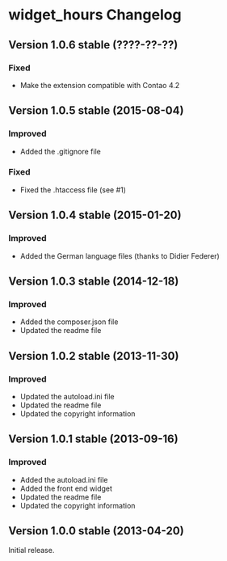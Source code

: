 widget_hours Changelog
======================

Version 1.0.6 stable (????-??-??)
---------------------------------

### Fixed
- Make the extension compatible with Contao 4.2


Version 1.0.5 stable (2015-08-04)
---------------------------------

### Improved
- Added the .gitignore file

### Fixed
- Fixed the .htaccess file (see #1)


Version 1.0.4 stable (2015-01-20)
---------------------------------

### Improved
- Added the German language files (thanks to Didier Federer)


Version 1.0.3 stable (2014-12-18)
---------------------------------

### Improved
- Added the composer.json file
- Updated the readme file


Version 1.0.2 stable (2013-11-30)
---------------------------------

### Improved
- Updated the autoload.ini file
- Updated the readme file
- Updated the copyright information


Version 1.0.1 stable (2013-09-16)
---------------------------------

### Improved
- Added the autoload.ini file
- Added the front end widget
- Updated the readme file
- Updated the copyright information


Version 1.0.0 stable (2013-04-20)
---------------------------------

Initial release.